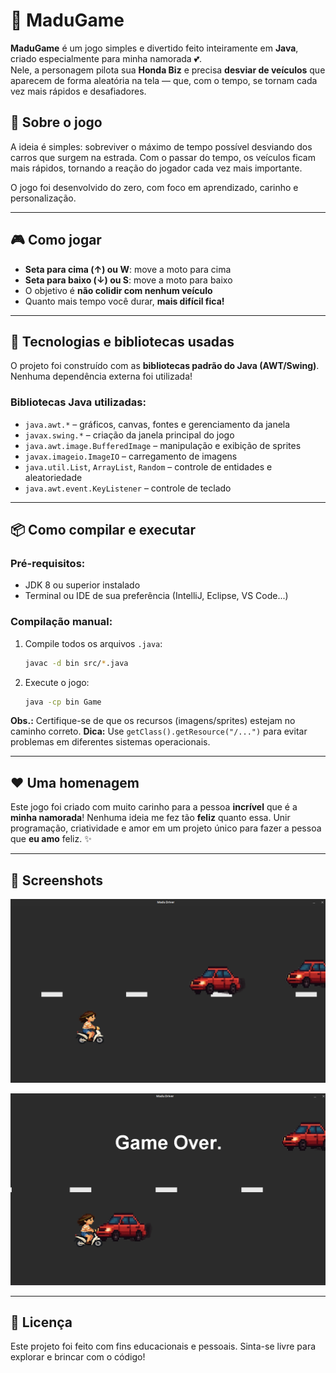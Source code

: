 # 💖 MaduGame

**MaduGame** é um jogo simples e divertido feito inteiramente em **Java**, criado especialmente para minha namorada 💕.  
Nele, a personagem pilota sua **Honda Biz** e precisa **desviar de veículos** que aparecem de forma aleatória na tela — que, com o tempo, se tornam cada vez mais rápidos e desafiadores.

## 🚦 Sobre o jogo

A ideia é simples: sobreviver o máximo de tempo possível desviando dos carros que surgem na estrada. Com o passar do tempo, os veículos ficam mais rápidos, tornando a reação do jogador cada vez mais importante.

O jogo foi desenvolvido do zero, com foco em aprendizado, carinho e personalização.

---

## 🎮 Como jogar

- **Seta para cima (↑) ou W**: move a moto para cima
- **Seta para baixo (↓) ou S**: move a moto para baixo
- O objetivo é **não colidir com nenhum veículo**
- Quanto mais tempo você durar, **mais difícil fica!**

---

## 🧰 Tecnologias e bibliotecas usadas

O projeto foi construído com as **bibliotecas padrão do Java (AWT/Swing)**. Nenhuma dependência externa foi utilizada!

### Bibliotecas Java utilizadas:

- `java.awt.*` – gráficos, canvas, fontes e gerenciamento da janela
- `javax.swing.*` – criação da janela principal do jogo
- `java.awt.image.BufferedImage` – manipulação e exibição de sprites
- `javax.imageio.ImageIO` – carregamento de imagens
- `java.util.List`, `ArrayList`, `Random` – controle de entidades e aleatoriedade
- `java.awt.event.KeyListener` – controle de teclado

---

## 📦 Como compilar e executar

### Pré-requisitos:

- JDK 8 ou superior instalado
- Terminal ou IDE de sua preferência (IntelliJ, Eclipse, VS Code...)

### Compilação manual:

1. Compile todos os arquivos `.java`:
   ```bash
   javac -d bin src/*.java
    ```
2. Execute o jogo:
   ```bash
   java -cp bin Game
   ```
**Obs.:** Certifique-se de que os recursos (imagens/sprites) estejam no caminho correto.
**Dica:** Use `getClass().getResource("/...")` para evitar problemas em diferentes sistemas operacionais.

---

## ❤️ Uma homenagem

Este jogo foi criado com muito carinho para a pessoa **incrível** que é a **minha namorada**!
Nenhuma ideia me fez tão **feliz** quanto essa. Unir programação, criatividade e amor em um projeto único para fazer a pessoa que **eu amo** feliz. ✨

--- 

## 📸 Screenshots

![Screenshot do jogo rodando. Nessa imagem, pode-se observar a personagem da minha namorada andando em sua moto, dois carros vindo em sua direção pela direita e as faixas no meio da pista.](README-img/image.png)

![Screenshot da tela de Game Over. Nessa imagem, pode-se ver a personagem da minha namorada encostada diretamente em um carro e uma mensagem escrita "Game Over" na parte superior da foto.](README-img/image-1.png)

---

## 📄 Licença

Este projeto foi feito com fins educacionais e pessoais. Sinta-se livre para explorar e brincar com o código!